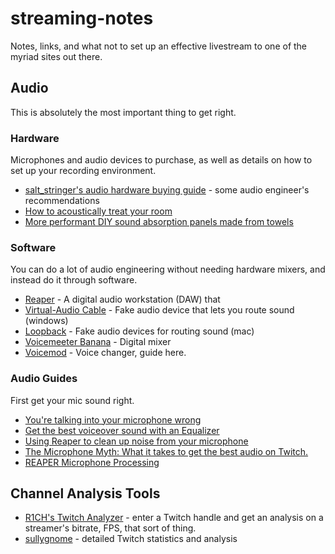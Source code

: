 # streaming-notes

Notes, links, and what not to set up an effective livestream to one of the myriad sites out there.

## Audio

This is absolutely the most important thing to get right.

### Hardware

Microphones and audio devices to purchase, as well as details on how to set up your recording environment.

* [salt_stringer's audio hardware buying guide](https://docs.google.com/document/d/14HRU4hziD1cl9bwKICPB4KkcvxyH2PIAgYA4QDyiprI) - some audio engineer's recommendations
* [How to acoustically treat your room](https://ehomerecordingstudio.com/acoustic-treatment-101/)
* [More performant DIY sound absorption panels made from towels](https://www.youtube.com/watch?v=pABvTWSxOes&)

### Software

You can do a lot of audio engineering without needing hardware mixers, and instead do it through software.

* [Reaper](http://reaper.fm/) - A digital audio workstation (DAW) that
* [Virtual-Audio Cable](https://www.vb-audio.com/Cable/) - Fake audio device that lets you route sound (windows)
* [Loopback](https://rogueamoeba.com/loopback/) - Fake audio devices for routing sound (mac)
* [Voicemeeter Banana](https://www.vb-audio.com/Voicemeeter/banana.htm) - Digital mixer
* [Voicemod](https://voicemod.net/) - Voice changer, guide here.

### Audio Guides

First get your mic sound right.

* [You're talking into your microphone wrong](https://www.youtube.com/watch?v=iyQ4nJgGHZk)
* [Get the best voiceover sound with an Equalizer](https://www.youtube.com/watch?v=V6XtciKhgUY)
* [Using Reaper to clean up noise from your microphone](https://www.reddit.com/r/Twitch/comments/5idg75/guide_using_reaper_to_clean_up_noise_from_your/)
* [The Microphone Myth: What it takes to get the best audio on Twitch.](https://www.reddit.com/r/Twitch/comments/6kilxo/the_microphone_myth_what_it_takes_to_get_the_best/)
* [REAPER Microphone Processing](https://www.youtube.com/watch?v=5wgD2vEgFI8)


## Channel Analysis Tools

* [R1CH's Twitch Analyzer](https://r-1.ch/analyzer/) - enter a Twitch handle and get an analysis on a streamer's bitrate, FPS, that sort of thing.
* [sullygnome](https://sullygnome.com/) - detailed Twitch statistics and analysis
